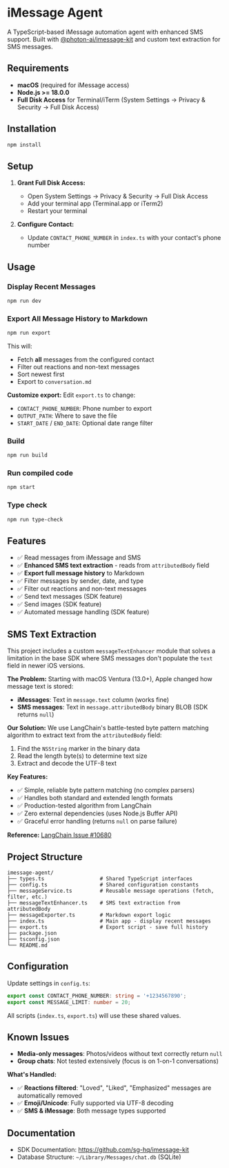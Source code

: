# iMessage Agent

A TypeScript-based iMessage automation agent with enhanced SMS support. Built with [@photon-ai/imessage-kit](https://github.com/sg-hq/imessage-kit) and custom text extraction for SMS messages.

## Requirements

-   **macOS** (required for iMessage access)
-   **Node.js >= 18.0.0**
-   **Full Disk Access** for Terminal/iTerm (System Settings → Privacy & Security → Full Disk Access)

## Installation

```bash
npm install
```

## Setup

1. **Grant Full Disk Access:**

    - Open System Settings → Privacy & Security → Full Disk Access
    - Add your terminal app (Terminal.app or iTerm2)
    - Restart your terminal

2. **Configure Contact:**
    - Update `CONTACT_PHONE_NUMBER` in `index.ts` with your contact's phone number

## Usage

### Display Recent Messages

```bash
npm run dev
```

### Export All Message History to Markdown

```bash
npm run export
```

This will:

-   Fetch **all** messages from the configured contact
-   Filter out reactions and non-text messages
-   Sort newest first
-   Export to `conversation.md`

**Customize export:**
Edit `export.ts` to change:

-   `CONTACT_PHONE_NUMBER`: Phone number to export
-   `OUTPUT_PATH`: Where to save the file
-   `START_DATE` / `END_DATE`: Optional date range filter

### Build

```bash
npm run build
```

### Run compiled code

```bash
npm start
```

### Type check

```bash
npm run type-check
```

## Features

-   ✅ Read messages from iMessage and SMS
-   ✅ **Enhanced SMS text extraction** - reads from `attributedBody` field
-   ✅ **Export full message history** to Markdown
-   ✅ Filter messages by sender, date, and type
-   ✅ Filter out reactions and non-text messages
-   ✅ Send text messages (SDK feature)
-   ✅ Send images (SDK feature)
-   ✅ Automated message handling (SDK feature)

## SMS Text Extraction

This project includes a custom `messageTextEnhancer` module that solves a limitation in the base SDK where SMS messages don't populate the `text` field in newer iOS versions.

**The Problem:**
Starting with macOS Ventura (13.0+), Apple changed how message text is stored:

-   **iMessages**: Text in `message.text` column (works fine)
-   **SMS messages**: Text in `message.attributedBody` binary BLOB (SDK returns `null`)

**Our Solution:**
We use LangChain's battle-tested byte pattern matching algorithm to extract text from the `attributedBody` field:

1. Find the `NSString` marker in the binary data
2. Read the length byte(s) to determine text size
3. Extract and decode the UTF-8 text

**Key Features:**

-   ✅ Simple, reliable byte pattern matching (no complex parsers)
-   ✅ Handles both standard and extended length formats
-   ✅ Production-tested algorithm from LangChain
-   ✅ Zero external dependencies (uses Node.js Buffer API)
-   ✅ Graceful error handling (returns `null` on parse failure)

**Reference:** [LangChain Issue #10680](https://github.com/langchain-ai/langchain/issues/10680)

## Project Structure

```
imessage-agent/
├── types.ts                  # Shared TypeScript interfaces
├── config.ts                 # Shared configuration constants
├── messageService.ts         # Reusable message operations (fetch, filter, etc.)
├── messageTextEnhancer.ts    # SMS text extraction from attributedBody
├── messageExporter.ts        # Markdown export logic
├── index.ts                  # Main app - display recent messages
├── export.ts                 # Export script - save full history
├── package.json
├── tsconfig.json
└── README.md
```

## Configuration

Update settings in `config.ts`:

```typescript
export const CONTACT_PHONE_NUMBER: string = '+1234567890';
export const MESSAGE_LIMIT: number = 20;
```

All scripts (`index.ts`, `export.ts`) will use these shared values.

## Known Issues

-   **Media-only messages**: Photos/videos without text correctly return `null`
-   **Group chats**: Not tested extensively (focus is on 1-on-1 conversations)

**What's Handled:**

-   ✅ **Reactions filtered**: "Loved", "Liked", "Emphasized" messages are automatically removed
-   ✅ **Emoji/Unicode**: Fully supported via UTF-8 decoding
-   ✅ **SMS & iMessage**: Both message types supported

## Documentation

-   SDK Documentation: https://github.com/sg-hq/imessage-kit
-   Database Structure: `~/Library/Messages/chat.db` (SQLite)
